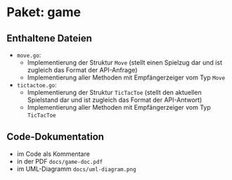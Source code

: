# Paket: game

## Enthaltene Dateien
- `move.go`:
  - Implementierung der Struktur `Move` (stellt einen Spielzug dar und ist zugleich das Format der API-Anfrage)
  - Implementierung aller Methoden mit Empfängerzeiger vom Typ `Move`
- `tictactoe.go`:
  - Implementierung der Struktur `TicTacToe` (stellt den aktuellen Spielstand dar und ist zugleich das Format der API-Antwort)
  - Implementierung aller Methoden mit Empfängerzeiger vom Typ `TicTacToe`

## Code-Dokumentation
- im Code als Kommentare
- in der PDF `docs/game-doc.pdf`
- im UML-Diagramm `docs/uml-diagram.png`